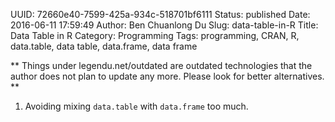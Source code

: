 UUID: 72660e40-7599-425a-934c-518701bf6111
Status: published
Date: 2016-06-11 17:59:49
Author: Ben Chuanlong Du
Slug: data-table-in-R
Title: Data Table in R
Category: Programming
Tags: programming, CRAN, R, data.table, data table, data.frame, data frame

**
Things under legendu.net/outdated are outdated technologies 
that the author does not plan to update any more. 
Please look for better alternatives.
**

1. Avoiding mixing `data.table` with `data.frame` too much.
